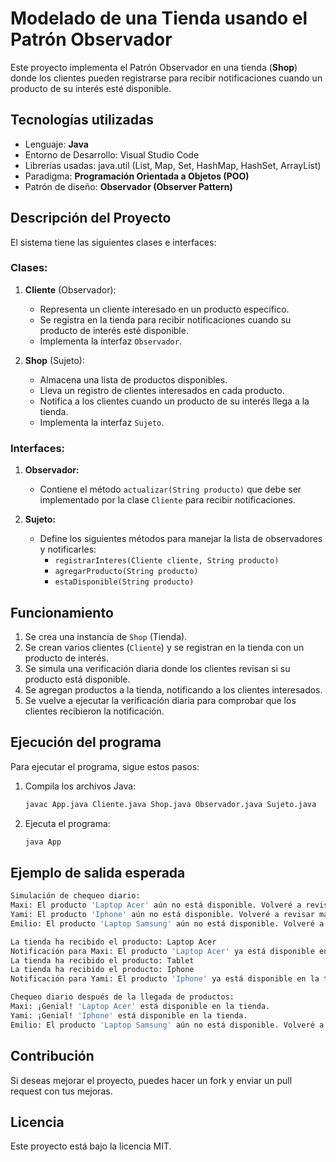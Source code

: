 # Modelado de una Tienda usando el Patrón Observador

Este proyecto implementa el Patrón Observador en una tienda (**Shop**) donde los clientes pueden registrarse para recibir notificaciones cuando un producto de su interés esté disponible.

## Tecnologías utilizadas
- Lenguaje: **Java**
- Entorno de Desarrollo: Visual Studio Code
- Librerías usadas: java.util (List, Map, Set, HashMap, HashSet, ArrayList)
- Paradigma: **Programación Orientada a Objetos (POO)**
- Patrón de diseño: **Observador (Observer Pattern)**

## Descripción del Proyecto
El sistema tiene las siguientes clases e interfaces:

### **Clases:**
1. **Cliente** (Observador):
   - Representa un cliente interesado en un producto específico.
   - Se registra en la tienda para recibir notificaciones cuando su producto de interés esté disponible.
   - Implementa la interfaz `Observador`.

2. **Shop** (Sujeto):
   - Almacena una lista de productos disponibles.
   - Lleva un registro de clientes interesados en cada producto.
   - Notifica a los clientes cuando un producto de su interés llega a la tienda.
   - Implementa la interfaz `Sujeto`.

### **Interfaces:**
1. **Observador:**
   - Contiene el método `actualizar(String producto)` que debe ser implementado por la clase `Cliente` para recibir notificaciones.

2. **Sujeto:**
   - Define los siguientes métodos para manejar la lista de observadores y notificarles:
     - `registrarInteres(Cliente cliente, String producto)`
     - `agregarProducto(String producto)`
     - `estaDisponible(String producto)`

## Funcionamiento
1. Se crea una instancia de `Shop` (Tienda).
2. Se crean varios clientes (`Cliente`) y se registran en la tienda con un producto de interés.
3. Se simula una verificación diaria donde los clientes revisan si su producto está disponible.
4. Se agregan productos a la tienda, notificando a los clientes interesados.
5. Se vuelve a ejecutar la verificación diaria para comprobar que los clientes recibieron la notificación.

## Ejecución del programa
Para ejecutar el programa, sigue estos pasos:
1. Compila los archivos Java:
   ```sh
   javac App.java Cliente.java Shop.java Observador.java Sujeto.java
   ```
2. Ejecuta el programa:
   ```sh
   java App
   ```

## Ejemplo de salida esperada
```sh
Simulación de chequeo diario:
Maxi: El producto 'Laptop Acer' aún no está disponible. Volveré a revisar más tarde.
Yami: El producto 'Iphone' aún no está disponible. Volveré a revisar más tarde.
Emilio: El producto 'Laptop Samsung' aún no está disponible. Volveré a revisar más tarde.

La tienda ha recibido el producto: Laptop Acer
Notificación para Maxi: El producto 'Laptop Acer' ya está disponible en la tienda.
La tienda ha recibido el producto: Tablet
La tienda ha recibido el producto: Iphone
Notificación para Yami: El producto 'Iphone' ya está disponible en la tienda.

Chequeo diario después de la llegada de productos:
Maxi: ¡Genial! 'Laptop Acer' está disponible en la tienda.
Yami: ¡Genial! 'Iphone' está disponible en la tienda.
Emilio: El producto 'Laptop Samsung' aún no está disponible. Volveré a revisar más tarde.
```

## Contribución
Si deseas mejorar el proyecto, puedes hacer un fork y enviar un pull request con tus mejoras.

## Licencia
Este proyecto está bajo la licencia MIT.

